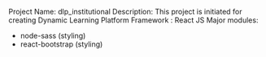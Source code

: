 Project Name: dlp_institutional
Description: This project is initiated for creating Dynamic Learning Platform 
Framework : React JS
Major modules:
- node-sass (styling)
- react-bootstrap (styling)
